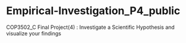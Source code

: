 # Empirical-Investigation_P4_public
COP3502_C Final Project(4) : Investigate a Scientific Hypothesis and visualize your findings
